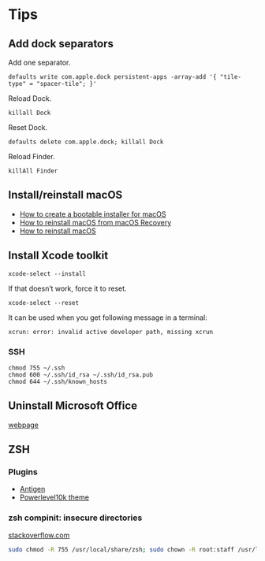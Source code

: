 # Tips

## Add dock separators

Add one separator.

```shell
defaults write com.apple.dock persistent-apps -array-add '{ "tile-type" = "spacer-tile"; }'
```

Reload Dock.

```shell
killall Dock
```

Reset Dock.

```shell
defaults delete com.apple.dock; killall Dock
```

Reload Finder.

```shell
killAll Finder
```

## Install/reinstall macOS

- [How to create a bootable installer for macOS](https://support.apple.com/en-gb/HT201372)
- [How to reinstall macOS from macOS Recovery](https://youtu.be/HCrl_4k0aqo)
- [How to reinstall macOS](https://support.apple.com/en-us/HT204904)

## Install Xcode toolkit

```shell
xcode-select --install
```

If that doesn’t work, force it to reset.

```shell
xcode-select --reset
```

It can be used when you get following message in a terminal:

```shell
xcrun: error: invalid active developer path, missing xcrun
```

### SSH

```shell
chmod 755 ~/.ssh
chmod 600 ~/.ssh/id_rsa ~/.ssh/id_rsa.pub
chmod 644 ~/.ssh/known_hosts
```

## Uninstall Microsoft Office

[webpage](https://support.microsoft.com/en-us/office/uninstall-office-for-mac-eefa1199-5b58-43af-8a3d-b73dc1a8cae3#ID0EAABAAA=Newer_versions)

## ZSH

### Plugins

- [Antigen](https://github.com/zsh-users/antigen)
- [Powerlevel10k theme](https://github.com/romkatv/powerlevel10k)

### zsh compinit: insecure directories

[stackoverflow.com](https://stackoverflow.com/questions/13762280/zsh-compinit-insecure-directories)

```bash
sudo chmod -R 755 /usr/local/share/zsh; sudo chown -R root:staff /usr/local/share/zsh;
```
